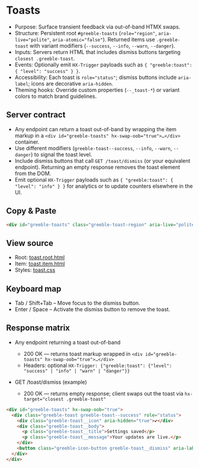 # Toasts

- Purpose: Surface transient feedback via out-of-band HTMX swaps.
- Structure: Persistent root `#greeble-toasts` (`role="region"`, `aria-live="polite"`, `aria-atomic="false"`). Returned items use `.greeble-toast` with variant modifiers (`--success`, `--info`, `--warn`, `--danger`).
- Inputs: Servers return HTML that includes dismiss buttons targeting `closest .greeble-toast`.
- Events: Optionally emit `HX-Trigger` payloads such as `{ "greeble:toast": { "level": "success" } }`.
- Accessibility: Each toast is `role="status"`; dismiss buttons include `aria-label`; icons are decorative `aria-hidden`.
- Theming hooks: Override custom properties (`--_toast-*`) or variant colors to match brand guidelines.

## Server contract

- Any endpoint can return a toast out-of-band by wrapping the item markup in a `<div id="greeble-toasts" hx-swap-oob="true">…</div>` container.
- Use different modifiers (`greeble-toast--success`, `--info`, `--warn`, `--danger`) to signal the
  toast level.
- Include dismiss buttons that call `GET /toast/dismiss` (or your equivalent endpoint). Returning an
  empty response removes the toast element from the DOM.
- Emit optional `HX-Trigger` payloads such as `{ "greeble:toast": { "level": "info" } }` for
  analytics or to update counters elsewhere in the UI.

## Copy & Paste

```html
<div id="greeble-toasts" class="greeble-toast-region" aria-live="polite" aria-label="Notifications"></div>
```

## View source

- Root: [toast.root.html](https://github.com/Bakobiibizo/greeble/blob/main/packages/greeble_components/components/toast/templates/toast.root.html)
- Item: [toast.item.html](https://github.com/Bakobiibizo/greeble/blob/main/packages/greeble_components/components/toast/templates/toast.item.html)
- Styles: [toast.css](https://github.com/Bakobiibizo/greeble/blob/main/packages/greeble_components/components/toast/static/toast.css)
## Keyboard map

- Tab / Shift+Tab – Move focus to the dismiss button.
- Enter / Space – Activate the dismiss button to remove the toast.

## Response matrix

- Any endpoint returning a toast out-of-band
  - 200 OK — returns toast markup wrapped in `<div id="greeble-toasts" hx-swap-oob="true">…</div>`
  - Headers: optional `HX-Trigger: {"greeble:toast": {"level": "success" | "info" | "warn" | "danger"}}`

- GET /toast/dismiss (example)
  - 200 OK — returns empty response; client swaps out the toast via `hx-target="closest .greeble-toast"`

```html
<div id="greeble-toasts" hx-swap-oob="true">
  <div class="greeble-toast greeble-toast--success" role="status">
    <div class="greeble-toast__icon" aria-hidden="true">✔</div>
    <div class="greeble-toast__body">
      <p class="greeble-toast__title">Settings saved</p>
      <p class="greeble-toast__message">Your updates are live.</p>
    </div>
    <button class="greeble-icon-button greeble-toast__dismiss" aria-label="Dismiss" hx-get="/toast/dismiss" hx-target="closest .greeble-toast" hx-swap="outerHTML">×</button>
  </div>
</div>
```
